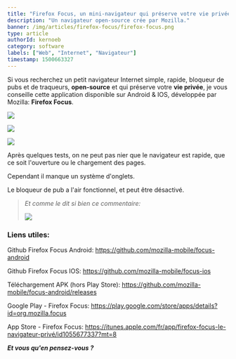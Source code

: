 ```yaml
---
title: "Firefox Focus, un mini-navigateur qui préserve votre vie privée."
description: "Un navigateur open-source crée par Mozilla."
banner: /img/articles/firefox-focus/firefox-focus.png
type: article
authorId: kernoeb
category: software
labels: ["Web", "Internet", "Navigateur"]
timestamp: 1500663327
---
```


Si vous recherchez un petit navigateur Internet simple, rapide, bloqueur de pubs et de traqueurs, **open-source** et qui préserve votre **vie privée**, je vous conseille cette application disponible sur Android & IOS, développée par Mozilla: **Firefox Focus**.

 ![](/img/articles/firefox-focus/firefox-focus-1.png)

 ![](/img/articles/firefox-focus/firefox-focus-2.png)

 ![](/img/articles/firefox-focus/firefox-focus-3.png)

 Après quelques tests, on ne peut pas nier que le navigateur est rapide, que ce soit l'ouverture ou le chargement des pages. 

 Cependant il manque un système d'onglets.

 Le bloqueur de pub a l'air fonctionnel, et peut être désactivé.

 
>  *Et comme le dit si bien ce commentaire:*
> 
>  ![](/img/articles/firefox-focus/firefox-focus-4.png)
> 
>    

### Liens utiles:

 Github Firefox Focus Android: <https://github.com/mozilla-mobile/focus-android>

 Github Firefox Focus IOS: <https://github.com/mozilla-mobile/focus-ios>

 Téléchargement APK (hors Play Store): <https://github.com/mozilla-mobile/focus-android/releases>

 Google Play - Firefox Focus: <https://play.google.com/store/apps/details?id=org.mozilla.focus>

 App Store - Firefox Focus: <https://itunes.apple.com/fr/app/firefox-focus-le-navigateur-privé/id1055677337?mt=8>

  

 ***Et vous qu'en pensez-vous ?***

 